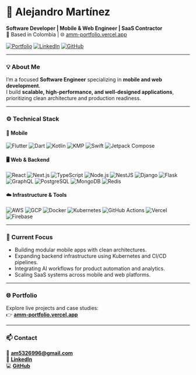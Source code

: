 # 👋 Alejandro Martínez

**Software Developer | Mobile & Web Engineer | SaaS Contractor**  
📍 Based in Colombia | 🌐 [amm-portfolio.vercel.app](https://amm-portfolio.vercel.app)

[![Portfolio](https://img.shields.io/badge/Portfolio-000000?style=for-the-badge&logo=vercel&logoColor=white)](https://amm-portfolio.vercel.app)
[![LinkedIn](https://img.shields.io/badge/LinkedIn-0A66C2?style=for-the-badge&logo=linkedin&logoColor=white)](https://www.linkedin.com/in/mmalejandro5/)
[![GitHub](https://img.shields.io/badge/GitHub-181717?style=for-the-badge&logo=github&logoColor=white)](https://github.com/Alejomm20215)

---

### 💡 About Me
I’m a focused **Software Engineer** specializing in **mobile and web development**.  
I build **scalable, high-performance, and well-designed applications**, prioritizing clean architecture and production readiness.

---

### ⚙️ Technical Stack

#### 🧩 Mobile
![Flutter](https://img.shields.io/badge/Flutter-02569B?style=flat-square&logo=flutter&logoColor=white)
![Dart](https://img.shields.io/badge/Dart-0175C2?style=flat-square&logo=dart&logoColor=white)
![Kotlin](https://img.shields.io/badge/Kotlin-7F52FF?style=flat-square&logo=kotlin&logoColor=white)
![KMP](https://img.shields.io/badge/KMP-7F52FF?style=flat-square&logo=kotlin&logoColor=white)
![Swift](https://img.shields.io/badge/Swift-FA7343?style=flat-square&logo=swift&logoColor=white)
![Jetpack Compose](https://img.shields.io/badge/Jetpack%20Compose-4285F4?style=flat-square&logo=android&logoColor=white)

#### 🖥️ Web & Backend
![React](https://img.shields.io/badge/React-61DAFB?style=flat-square&logo=react&logoColor=black)
![Next.js](https://img.shields.io/badge/Next.js-000000?style=flat-square&logo=next.js&logoColor=white)
![TypeScript](https://img.shields.io/badge/TypeScript-3178C6?style=flat-square&logo=typescript&logoColor=white)
![Node.js](https://img.shields.io/badge/Node.js-339933?style=flat-square&logo=node.js&logoColor=white)
![NestJS](https://img.shields.io/badge/NestJS-E0234E?style=flat-square&logo=nestjs&logoColor=white)
![Django](https://img.shields.io/badge/Django-092E20?style=flat-square&logo=django&logoColor=white)
![Flask](https://img.shields.io/badge/Flask-000000?style=flat-square&logo=flask&logoColor=white)
![GraphQL](https://img.shields.io/badge/GraphQL-E10098?style=flat-square&logo=graphql&logoColor=white)
![PostgreSQL](https://img.shields.io/badge/PostgreSQL-336791?style=flat-square&logo=postgresql&logoColor=white)
![MongoDB](https://img.shields.io/badge/MongoDB-47A248?style=flat-square&logo=mongodb&logoColor=white)
![Redis](https://img.shields.io/badge/Redis-DC382D?style=flat-square&logo=redis&logoColor=white)

#### ☁️ Infrastructure & Tools
![AWS](https://img.shields.io/badge/AWS-232F3E?style=flat-square&logo=amazon-aws&logoColor=white)
![GCP](https://img.shields.io/badge/GCP-4285F4?style=flat-square&logo=google-cloud&logoColor=white)
![Docker](https://img.shields.io/badge/Docker-2496ED?style=flat-square&logo=docker&logoColor=white)
![Kubernetes](https://img.shields.io/badge/Kubernetes-326CE5?style=flat-square&logo=kubernetes&logoColor=white)
![GitHub Actions](https://img.shields.io/badge/GitHub%20Actions-2088FF?style=flat-square&logo=github-actions&logoColor=white)
![Vercel](https://img.shields.io/badge/Vercel-000000?style=flat-square&logo=vercel&logoColor=white)
![Firebase](https://img.shields.io/badge/Firebase-FFCA28?style=flat-square&logo=firebase&logoColor=black)

---

### 🚀 Current Focus
- Building modular mobile apps with clean architectures.  
- Expanding backend infrastructure using Kubernetes and CI/CD pipelines.  
- Integrating AI workflows for product automation and analytics.  
- Scaling SaaS systems across mobile and web platforms.

---

### 🌐 Portfolio
Explore live projects and case studies:  
👉 **[amm-portfolio.vercel.app](https://amm-portfolio.vercel.app)**

---

### 📫 Contact
📧 **am5326996@gmail.com**  
💼 **[LinkedIn](https://www.linkedin.com/in/mmalejandro5/)**  
💻 **[GitHub](https://github.com/Alejomm20215)**
